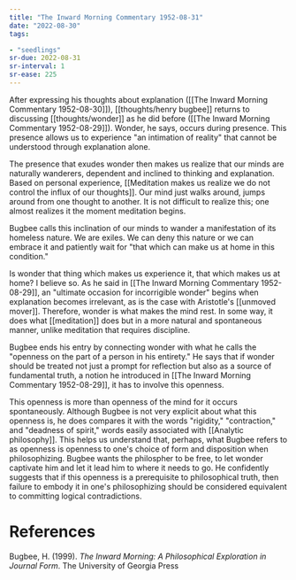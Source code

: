 ```yaml
---
title: "The Inward Morning Commentary 1952-08-31"
date: "2022-08-30"
tags:

- "seedlings"
sr-due: 2022-08-31
sr-interval: 1
sr-ease: 225
---
```


After expressing his thoughts about explanation ([[The Inward Morning Commentary 1952-08-30]]), [[thoughts/henry bugbee]] returns to discussing [[thoughts/wonder]] as he did before ([[The Inward Morning Commentary 1952-08-29]]). Wonder, he says, occurs during presence. This presence allows us to experience "an intimation of reality" that cannot be understood through explanation alone.

The presence that exudes wonder then makes us realize that our minds are naturally wanderers, dependent and inclined to thinking and explanation. Based on personal experience, [[Meditation makes us realize we do not control the influx of our thoughts]]. Our mind just walks around, jumps around from one thought to another. It is not difficult to realize this; one almost realizes it the moment meditation begins.

Bugbee calls this inclination of our minds to wander a manifestation of its homeless nature. We are exiles. We can deny this nature or we can embrace it and patiently wait for "that which can make us at home in this condition."

Is wonder that thing which makes us experience it, that which makes us at home? I believe so. As he said in [[The Inward Morning Commentary 1952-08-29]], an "ultimate occasion for incorrigible wonder" begins when explanation becomes irrelevant, as is the case with Aristotle's [[unmoved mover]]. Therefore, wonder is what makes the mind rest. In some way, it does what [[meditation]] does but in a more natural and spontaneous manner, unlike meditation that requires discipline.

Bugbee ends his entry by connecting wonder with what he calls the "openness on the part of a person in his entirety." He says that if wonder should be treated not just a prompt for reflection but also as a source of fundamental truth, a notion he introduced in [[The Inward Morning Commentary 1952-08-29]], it has to involve this openness.

This openness is more than openness of the mind for it occurs spontaneously. Although Bugbee is not very explicit about what this openness is, he does compares it with the words "rigidity," "contraction," and "deadness of spirit," words easily associated with [[Analytic philosophy]]. This helps us understand that, perhaps, what Bugbee refers to as openness is openness to one's choice of form and disposition when philosophizing. Bugbee wants the philospher to be free, to let wonder captivate him and let it lead him to where it needs to go. He confidently suggests that if this openness is a prerequisite to philosophical truth, then failure to embody it in one's philosophizing should be considered equivalent to committing logical contradictions.

# References

Bugbee, H. (1999). _The Inward Morning: A Philosophical Exploration in Journal Form_. The University of Georgia Press
